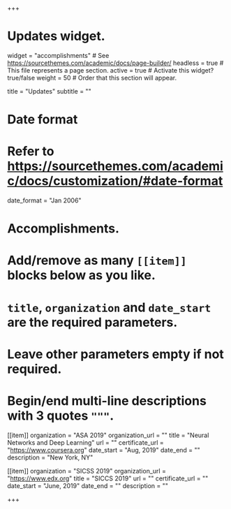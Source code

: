 +++
# Updates widget.
widget = "accomplishments"  # See https://sourcethemes.com/academic/docs/page-builder/
headless = true  # This file represents a page section.
active = true  # Activate this widget? true/false
weight = 50  # Order that this section will appear.

title = "Updates"
subtitle = ""

# Date format
#   Refer to https://sourcethemes.com/academic/docs/customization/#date-format
date_format = "Jan 2006"

# Accomplishments.
#   Add/remove as many `[[item]]` blocks below as you like.
#   `title`, `organization` and `date_start` are the required parameters.
#   Leave other parameters empty if not required.
#   Begin/end multi-line descriptions with 3 quotes `"""`.


[[item]]
  organization = "ASA 2019"
  organization_url = ""
  title = "Neural Networks and Deep Learning"
  url = ""
  certificate_url = "https://www.coursera.org"
  date_start = "Aug, 2019"
  date_end = ""
  description = "New York, NY"

[[item]]
  organization = "SICSS 2019"
  organization_url = "https://www.edx.org"
  title = "SICCS 2019"
  url = ""
  certificate_url = ""
  date_start = "June, 2019"
  date_end = ""
  description = ""

+++